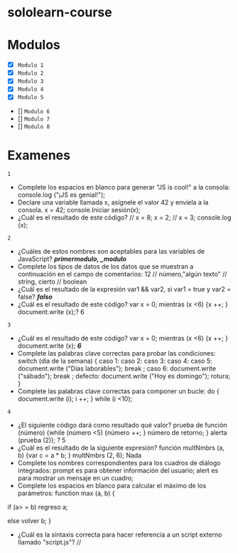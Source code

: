 # sololearn-course

# Modulos

* [x] ```Modulo 1```
* [x] ```Modulo 2```
* [x] ```Modulo 3```
* [x] ```Modulo 4```
* [x] ```Modulo 5```
* [] ```Modulo 6```
* [] ```Modulo 7```
* [] ```Modulo 8```

# Examenes

```1```
* Complete los espacios en blanco para generar "JS is cool!" a la consola:
console.log ("¡JS es genial!");
* Declare una variable llamada x, asígnele el valor 42 y envíela a la consola.
x = 42;
console.Iniciar sesión(x);
* ¿Cuál es el resultado de este código? // x = 8; x = 2; // x = 3; console.log (x);

```2```
* ¿Cuáles de estos nombres son aceptables para las variables de JavaScript? ***primermodulo, _modulo***
* Complete los tipos de datos de los datos que se muestran a continuación en el campo de comentarios:
12 // número,"algún texto" // string, cierto // boolean
* ¿Cuál es el resultado de la expresión var1 && var2, si var1 = true y var2 = false? ***falso***
* ¿Cuál es el resultado de este código? var x = 0; mientras (x <6) {x ++; } document.write (x);? 6

```3```
* ¿Cuál es el resultado de este código? var x = 0; mientras (x <6) {x ++; } document.write (x);
***6***
* Complete las palabras clave correctas para probar las condiciones:
switch (día de la semana) {
caso 1:
caso 2:
caso 3:
caso 4:
caso 5:
document.write ("Días laborables");
break ;
caso 6:
document.write ("sábado");
break ;
defecto:
document.write ("Hoy es domingo");
rotura;
}
* Complete las palabras clave correctas para componer un bucle:
do {
document.write (i);
i ++;
}
while (i <10);

```4```
* ¿El siguiente código dará como resultado qué valor? prueba de función (número) {while (número <5) {número ++; } número de retorno; } alerta (prueba (2)); ? 5
* ¿Cuál es el resultado de la siguiente expresión? función multNmbrs (a, b) {var c = a * b; } multNmbrs (2, 6);
Nada
* Complete los nombres correspondientes para los cuadros de diálogo integrados:
prompt es para obtener información del usuario;
alert es para mostrar un mensaje en un cuadro;
* Complete los espacios en blanco para calcular el máximo de los parámetros:
function max (a, b) {
  
if
(a> = b)
    regreso a;
  
else
  volver b;
}
* ¿Cuál es la sintaxis correcta para hacer referencia a un script externo llamado "script.js"?
// <script src = "script.js"> //
* ¿Qué alerta se mostrará en la pantalla? función test (a, b) {if (a> b) {return a * b; } else {return b / a; }} alerta (prueba (5, 15));? 3

 ```5```
 * Las propiedades de un objeto son similares a las variables; los métodos son similares a: funciones
 * ¿Cuál es el resultado de la siguiente expresión? var myString = "abcdef"; document.write (myString.length); 6
 *  Complete la expresión para crear un constructor de objetos, teniendo en cuenta que "altura" y "peso" son propiedades y "calcular" es un método para el objeto dado: function mathCalc (altura, peso) {
 this.height = height ;
 this.weight = weight ;
 this.sampleCalc = calculate ;

